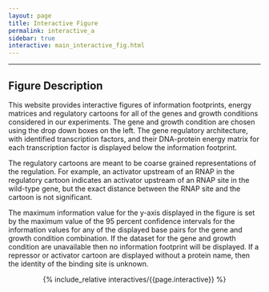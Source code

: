 ```yaml
---
layout: page
title: Interactive Figure
permalink: interactive_a
sidebar: true
interactive: main_interactive_fig.html
---
```

---

## Figure Description
This website provides interactive figures of information footprints, energy matrices
and regulatory cartoons for all of the genes and growth conditions considered in our experiments.
The gene and growth condition are chosen using the drop down boxes on the left. The
gene regulatory architecture, with identified transcription factors, and their
DNA-protein energy matrix for each transcription factor is displayed below
the information footprint.

The regulatory cartoons are meant to be coarse grained representations of the
regulation. For example, an activator upstream of an RNAP in the regulatory
cartoon indicates an activator upstream of an RNAP site in the wild-type gene,
but the exact distance between the RNAP site and the cartoon is not significant.

The maximum information value for the y-axis displayed in the figure is set by the
maximum value of the 95 percent confidence intervals for the information values
 for any of the displayed base pairs for the gene and growth condition combination.
 If the dataset for the gene and growth condition are unavailable then no
information footprint will be displayed. If a repressor or activator cartoon are
displayed without a protein name, then the identity of the binding site is
unknown.

<!-- The below line includes the interactive figure. Do not change! -->
<center>

{% include_relative interactives/{{page.interactive}} %}

</center>

